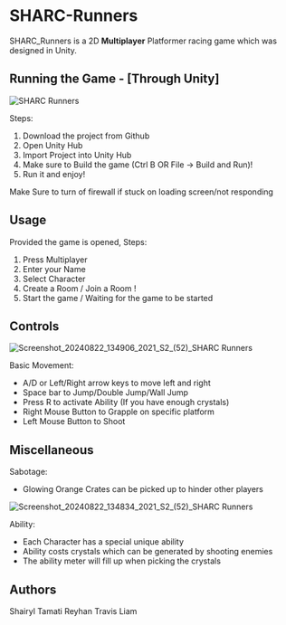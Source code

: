# SHARC-Runners

SHARC_Runners is a 2D **Multiplayer** Platformer racing game which was designed in Unity.

## Running the Game - [Through Unity]

![SHARC Runners](https://github.com/user-attachments/assets/1cf6b5c9-bd9c-4fcb-840e-e12e9e23d757)

Steps: 
1. Download the project from Github
2. Open Unity Hub
3. Import Project into Unity Hub
4. Make sure to Build the game (Ctrl B OR File -> Build and Run)!
5. Run it and enjoy!

Make Sure to turn of firewall if stuck on loading screen/not responding

## Usage

Provided the game is opened, 
Steps:
1. Press Multiplayer
2. Enter your Name 
3. Select Character
4. Create a Room / Join a Room !
5. Start the game / Waiting for the game to be started

## Controls

![Screenshot_20240822_134906_2021_S2_(52)_SHARC Runners](https://github.com/user-attachments/assets/d28cbcc1-f2b8-48c9-8810-458383c539e8)

Basic Movement:
- A/D or Left/Right arrow keys to move left and right
- Space bar to Jump/Double Jump/Wall Jump
- Press R to activate Ability (If you have enough crystals)
- Right Mouse Button to Grapple on specific platform
- Left Mouse Button to Shoot

## Miscellaneous

Sabotage:
- Glowing Orange Crates can be picked up to hinder other players
  
![Screenshot_20240822_134834_2021_S2_(52)_SHARC Runners](https://github.com/user-attachments/assets/b0b77499-72a4-4476-b2a1-735d6791ed2c)

Ability:
- Each Character has a special unique ability 
- Ability costs crystals which can be generated by shooting enemies
- The ability meter will fill up when picking the crystals 

## Authors
Shairyl
Tamati
Reyhan
Travis
Liam

